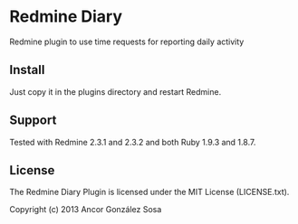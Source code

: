 # Redmine Diary

Redmine plugin to use time requests for reporting daily activity

## Install

Just copy it in the plugins directory and restart Redmine.

## Support

Tested with Redmine 2.3.1 and 2.3.2 and both Ruby 1.9.3 and 1.8.7.

## License

The Redmine Diary Plugin is licensed under the MIT License (LICENSE.txt).

Copyright (c) 2013 Ancor González Sosa
